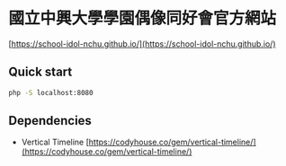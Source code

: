 # 國立中興大學學園偶像同好會官方網站

[https://school-idol-nchu.github.io/](https://school-idol-nchu.github.io/)

## Quick start

```sh
php -S localhost:8080
```

## Dependencies

+ Vertical Timeline [https://codyhouse.co/gem/vertical-timeline/](https://codyhouse.co/gem/vertical-timeline/)